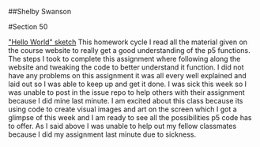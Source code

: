 ##Shelby Swanson

#Section 50

["Hello World" sketch](https://shelbsjean.github.io/120-works/hw3/)
 This homework cycle I read all the material given on the course website to really get a good understanding of the p5 functions. The steps I took to complete this assignment where following along the website and tweaking the code to better understand it function.
I did not have any problems on this assignment it was all every well explained and laid out so I was able to keep up and get it done. I was sick this week so I was unable to post in the issue repo to help others with their assignment because I did mine last minute.
I am excited about this class because its using code to create visual images and art on the screen which I got a glimpse of this week and I am ready to see all the possibilities p5 code has to offer.
As I said above I was unable to help out my fellow classmates because I did my assignment last minute due to sickness.
